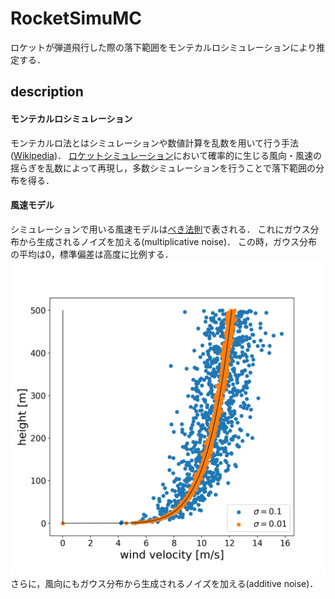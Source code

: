 # RocketSimuMC
ロケットが弾道飛行した際の落下範囲をモンテカルロシミュレーションにより推定する．

## description
#### モンテカルロシミュレーション
モンテカルロ法とはシミュレーションや数値計算を乱数を用いて行う手法([Wikipedia](https://ja.wikipedia.org/wiki/%E3%83%A2%E3%83%B3%E3%83%86%E3%82%AB%E3%83%AB%E3%83%AD%E6%B3%95))．
[ロケットシミュレーション](https://github.com/Jirouken/ModelRocketSimulator)において確率的に生じる風向・風速の揺らぎを乱数によって再現し，多数シミュレーションを行うことで落下範囲の分布を得る．

#### 風速モデル
シミュレーションで用いる風速モデルは[べき法則](https://www.rikanenpyo.jp/kaisetsu/kisyo/kisyo_011.html)で表される．
これにガウス分布から生成されるノイズを加える(multiplicative noise)．
この時，ガウス分布の平均は0，標準偏差は高度に比例する．
![風速ノイズモデル](https://github.com/Jirouken/RocketSimuMC/blob/master/wind_noise01001.png)
さらに，風向にもガウス分布から生成されるノイズを加える(additive noise)．
